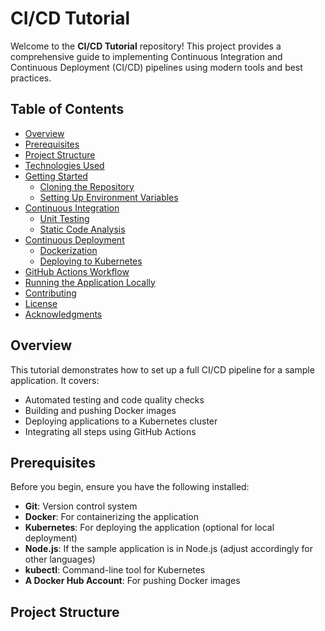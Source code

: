 # CI/CD Tutorial

Welcome to the **CI/CD Tutorial** repository! This project provides a comprehensive guide to implementing Continuous Integration and Continuous Deployment (CI/CD) pipelines using modern tools and best practices.

## Table of Contents

- [Overview](#overview)
- [Prerequisites](#prerequisites)
- [Project Structure](#project-structure)
- [Technologies Used](#technologies-used)
- [Getting Started](#getting-started)
  - [Cloning the Repository](#cloning-the-repository)
  - [Setting Up Environment Variables](#setting-up-environment-variables)
- [Continuous Integration](#continuous-integration)
  - [Unit Testing](#unit-testing)
  - [Static Code Analysis](#static-code-analysis)
- [Continuous Deployment](#continuous-deployment)
  - [Dockerization](#dockerization)
  - [Deploying to Kubernetes](#deploying-to-kubernetes)
- [GitHub Actions Workflow](#github-actions-workflow)
- [Running the Application Locally](#running-the-application-locally)
- [Contributing](#contributing)
- [License](#license)
- [Acknowledgments](#acknowledgments)

## Overview

This tutorial demonstrates how to set up a full CI/CD pipeline for a sample application. It covers:

- Automated testing and code quality checks
- Building and pushing Docker images
- Deploying applications to a Kubernetes cluster
- Integrating all steps using GitHub Actions

## Prerequisites

Before you begin, ensure you have the following installed:

- **Git**: Version control system
- **Docker**: For containerizing the application
- **Kubernetes**: For deploying the application (optional for local deployment)
- **Node.js**: If the sample application is in Node.js (adjust accordingly for other languages)
- **kubectl**: Command-line tool for Kubernetes
- **A Docker Hub Account**: For pushing Docker images

## Project Structure

